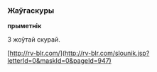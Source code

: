 ### Жаўгаскуры
**прыметнік**

З жоўтай скурай.

<a rel="author">[http://rv-blr.com/](http://rv-blr.com/slounik.jsp?letterId=0&maskId=0&pageId=947)</a>
